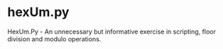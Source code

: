 # hexUm.py
HexUm.Py - An unnecessary but informative exercise in scripting, floor division and modulo operations.
